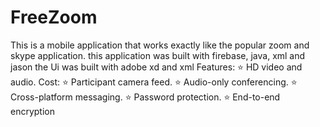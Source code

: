 # FreeZoom
This is a mobile application that works exactly like the popular zoom and skype application.
this application was built with firebase, java, xml and jason
the Ui was built with adobe xd and xml
Features:
⭐ HD video and audio. Cost: 
⭐ Participant camera feed. 
⭐ Audio-only conferencing. 
⭐ Cross-platform messaging.
⭐ Password protection.
⭐ End-to-end encryption 
